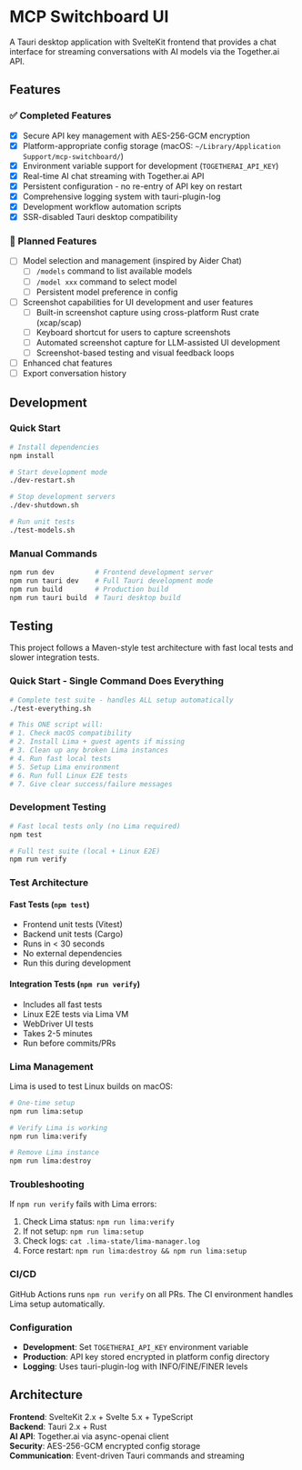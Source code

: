 # MCP Switchboard UI

A Tauri desktop application with SvelteKit frontend that provides a chat interface for streaming conversations with AI models via the Together.ai API.

## Features

### ✅ Completed Features
- [x] Secure API key management with AES-256-GCM encryption
- [x] Platform-appropriate config storage (macOS: `~/Library/Application Support/mcp-switchboard/`)
- [x] Environment variable support for development (`TOGETHERAI_API_KEY`)
- [x] Real-time AI chat streaming with Together.ai API
- [x] Persistent configuration - no re-entry of API key on restart
- [x] Comprehensive logging system with tauri-plugin-log
- [x] Development workflow automation scripts
- [x] SSR-disabled Tauri desktop compatibility

### 🚧 Planned Features
- [ ] Model selection and management (inspired by Aider Chat)
  - [ ] `/models` command to list available models
  - [ ] `/model xxx` command to select model
  - [ ] Persistent model preference in config
- [ ] Screenshot capabilities for UI development and user features
  - [ ] Built-in screenshot capture using cross-platform Rust crate (xcap/scap)
  - [ ] Keyboard shortcut for users to capture screenshots
  - [ ] Automated screenshot capture for LLM-assisted UI development
  - [ ] Screenshot-based testing and visual feedback loops
- [ ] Enhanced chat features
- [ ] Export conversation history

## Development

### Quick Start
```sh
# Install dependencies
npm install

# Start development mode
./dev-restart.sh

# Stop development servers
./dev-shutdown.sh

# Run unit tests
./test-models.sh
```

### Manual Commands
```sh
npm run dev          # Frontend development server
npm run tauri dev    # Full Tauri development mode
npm run build        # Production build
npm run tauri build  # Tauri desktop build
```

## Testing

This project follows a Maven-style test architecture with fast local tests and slower integration tests.

### Quick Start - Single Command Does Everything

```bash
# Complete test suite - handles ALL setup automatically
./test-everything.sh

# This ONE script will:
# 1. Check macOS compatibility
# 2. Install Lima + guest agents if missing
# 3. Clean up any broken Lima instances
# 4. Run fast local tests
# 5. Setup Lima environment
# 6. Run full Linux E2E tests
# 7. Give clear success/failure messages
```

### Development Testing

```bash
# Fast local tests only (no Lima required)
npm test

# Full test suite (local + Linux E2E)
npm run verify
```

### Test Architecture

#### Fast Tests (`npm test`)
- Frontend unit tests (Vitest)
- Backend unit tests (Cargo)
- Runs in < 30 seconds
- No external dependencies
- Run this during development

#### Integration Tests (`npm run verify`)
- Includes all fast tests
- Linux E2E tests via Lima VM
- WebDriver UI tests
- Takes 2-5 minutes
- Run before commits/PRs

### Lima Management

Lima is used to test Linux builds on macOS:

```bash
# One-time setup
npm run lima:setup

# Verify Lima is working
npm run lima:verify  

# Remove Lima instance
npm run lima:destroy
```

### Troubleshooting

If `npm run verify` fails with Lima errors:

1. Check Lima status: `npm run lima:verify`
2. If not setup: `npm run lima:setup`
3. Check logs: `cat .lima-state/lima-manager.log`
4. Force restart: `npm run lima:destroy && npm run lima:setup`

### CI/CD

GitHub Actions runs `npm run verify` on all PRs. The CI environment handles Lima setup automatically.

### Configuration
- **Development**: Set `TOGETHERAI_API_KEY` environment variable
- **Production**: API key stored encrypted in platform config directory
- **Logging**: Uses tauri-plugin-log with INFO/FINE/FINER levels

## Architecture

**Frontend**: SvelteKit 2.x + Svelte 5.x + TypeScript  
**Backend**: Tauri 2.x + Rust  
**AI API**: Together.ai via async-openai client  
**Security**: AES-256-GCM encrypted config storage  
**Communication**: Event-driven Tauri commands and streaming
